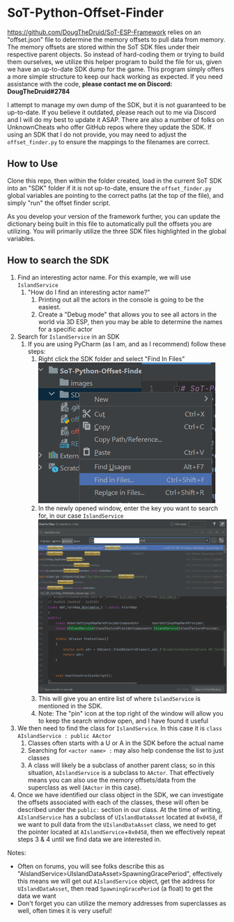 # SoT-Python-Offset-Finder
https://github.com/DougTheDruid/SoT-ESP-Framework relies on an "offset.json" file to determine the 
memory offsets to pull data from memory. The memory offsets are stored within the SoT SDK files under
their respective parent objects. So instead of hard-coding them or trying to build them ourselves, we 
utilize this helper program to build the file for us, given we have an up-to-date SDK dump for the game.
This program simply offers a more simple structure to keep our hack working as expected. If you need 
assistance with the code, **please contact me on Discord: DougTheDruid#2784**

I attempt to manage my own dump of the SDK, but it is not guaranteed to be up-to-date. If you believe 
it outdated, please reach out to me via Discord and I will do my best to update it ASAP. There
are also a number of folks on UnknownCheats who offer GitHub repos where they update the SDK. If using
an SDK that I do not provide, you may need to adjust the `offset_finder.py` to ensure the mappings
to the filenames are correct.

## How to Use
Clone this repo, then within the folder created, load in the current SoT SDK into an "SDK" folder if it is not
up-to-date,  ensure the `offset_finder.py` global variables are pointing to the correct paths (at the top 
of the file), and simply "run" the offset finder script.

As you develop your version of the framework further, you can update the dictionary being built in this
file to automatically pull the offsets you are utilizing. You will primarily utilize the three SDK files 
highlighted in the global variables.

## How to search the SDK
1) Find an interesting actor name. For this example, we will use `IslandService`
   1) "How do I find an interesting actor name?"
      1) Printing out all the actors in the console is going to be the easiest. 
      2) Create a "Debug mode" that allows you to see all actors in the world via 3D ESP, 
         then you may be able to determine the names for a specific actor
2) Search for `IslandService` in an SDK
   1) If you are using PyCharm (as I am, and as I recommend) follow these steps:
      1) Right click the SDK folder and select "Find In Files"
      ![](images/find-in-files.png)
      2) In the newly opened window, enter the key you want to search for, in our case `IslandService`
      ![](images/search.png)
      3) This will give you an entire list of where `IslandService` is mentioned in the SDK.
      4) Note: The "pin" icon at the top right of the window will allow you to keep the search window open, and I have found it useful
3) We then need to find the class for `IslandService`. In this case it is `class AIslandService : public AActor`
   1) Classes often starts with a U or A in the SDK before the actual name 
   2) Searching for `<actor name> :` may also help condense the list to just classes
   3) A class will likely be a subclass of another parent class; so in this situation, `AIslandService` is a subclass to `AActor`. 
   That effectively means you can also use the memory offsets/data from the superclass as well (`AActor` in this case). 
4) Once we have identified our class object in the SDK, we can investigate the offsets associated with each of the classes, 
   these will often be described under the `public:` section in our class. At the time of writing, `AIslandService` has a subclass of `UIslandDataAsset` located at `0x0458`,
   if we want to pull data from the `UIslandDataAsset` class, we need to get the pointer located at `AIslandService`+`0x0458`, then we effectively repeat steps 3 & 4 until we find data we are interested in.

Notes:
- Often on forums, you will see folks describe this as "AIslandService>UIslandDataAsset>SpawningGracePeriod", effectively this means we will get out `AIslandService` object, get the address for `UIslandDataAsset`, then read `SpawningGracePeriod` (a float) to get the data we want
- Don't forget you can utilize the memory addresses from superclasses as well, often times it is very useful!

